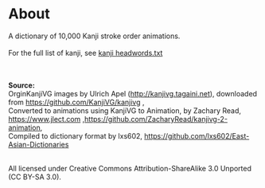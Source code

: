 <h1>About</h1>
A dictionary of 10,000 Kanji stroke order animations.<br><br>For the full list of kanji, see <a href=https://github.com/lxs602/East-Asian-Dictionaries/blob/main/KanjiVG%20Stroke%20Animations/kanji%20headwords.txt>kanji headwords.txt</a><br><br><br>

<b>Source:</b><br>
OrginKanjiVG images by Ulrich Apel (http://kanjivg.tagaini.net), downloaded from https://github.com/KanjiVG/kanjivg , <br>
Converted to animations using KanjiVG to Animation, by Zachary Read, https://www.jlect.com ,https://github.com/ZacharyRead/kanjivg-2-animation, <br>
Compiled to dictionary format by lxs602, https://github.com/lxs602/East-Asian-Dictionaries <br><br>

All licensed under Creative Commons Attribution-ShareAlike 3.0 Unported (CC BY-SA 3.0).


